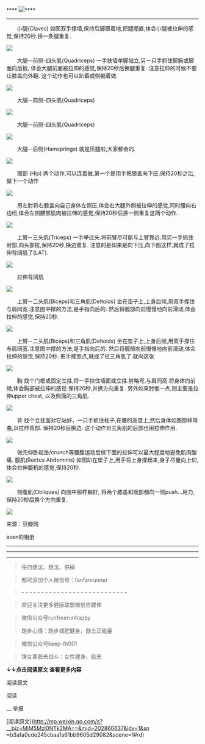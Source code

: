 **** ![](_resources/完整版珍藏！跑步过后拉伸15个动作image0.png)****

********

　　小腿(Claves) 如图双手撑墙,保持后脚跟着地,把腿绷直,体会小腿被拉伸的感觉,保持20秒.换一条腿重复.

![](_resources/完整版珍藏！跑步过后拉伸15个动作image1.jpg)

　　大腿--前侧-四头肌(Quadriceps) 一手扶墙单脚站立,另一只手抓住脚腕或脚面向后扳, 体会大腿前面被拉伸的感觉,保持20秒后换腿重复.
注意拉伸的时候不要让膝盖向外翻. 这个动作也可以趴着或侧躺着做.

![](_resources/完整版珍藏！跑步过后拉伸15个动作image2.jpg)

　　大腿--前侧-四头肌(Quadriceps)

![](_resources/完整版珍藏！跑步过后拉伸15个动作image3.jpg)

　　大腿--前侧-四头肌(Quadriceps)

![](_resources/完整版珍藏！跑步过后拉伸15个动作image4.jpg)

　　大腿--后侧(Hamsprings) 就是压腿啦,大家都会的.

![](_resources/完整版珍藏！跑步过后拉伸15个动作image5.jpg)

　　髋部 (Hip) 两个动作,可以连着做,第一个是用手把膝盖向下压,保持20秒之后,做下一个动作

![](_resources/完整版珍藏！跑步过后拉伸15个动作image6.jpg)

　　用左肘将右膝盖向自己身体左侧压,体会右大腿外侧被拉伸的感觉,同时腰向右边纽,体会左侧腰部肌肉被拉伸的感觉,保持20秒后换一侧重复这两个动作.

![](_resources/完整版珍藏！跑步过后拉伸15个动作image7.jpg)

　　上臂--三头肌(Triceps) 一手举过头.将前臂尽可能与上臂靠近.用另一手抓住肘部,向头部拉,保持20秒,换边重复.
注意的是如果是向下压,向下图这样,就成了拉伸背阔肌了(LAT).

![](_resources/完整版珍藏！跑步过后拉伸15个动作image8.jpg)

　　拉伸背阔肌

![](_resources/完整版珍藏！跑步过后拉伸15个动作image9.jpg)

　　上臂--二头肌(Biceps)和三角肌(Deltoids) 坐在垫子上,上身后倾,用双手撑住与肩同宽.注意图中撑的方法,是手指向后的.
然后将髋部向前慢慢地向前滑动,体会拉伸的感觉,保持20秒.

![](_resources/完整版珍藏！跑步过后拉伸15个动作image10.jpg)

　　上臂--二头肌(Biceps)和三角肌(Deltoids) 坐在垫子上,上身后倾,用双手撑住与肩同宽.注意图中撑的方法,是手指向后的.
然后将髋部向前慢慢地向前滑动,体会拉伸的感觉,保持20秒. 把手撑宽点,就成了拉三角肌了.就向这张

![](_resources/完整版珍藏！跑步过后拉伸15个动作image11.jpg)

　　胸 找个门框或固定立拄,将一手扶住墙面或立拄.肘略弯,与肩同高.将身体向前倾,体会胸部被拉伸的感觉.保持20秒,并换方向重复.
另外如果肘低一点,则主要是拉伸upper chest, 以及侧面的三角肌.

![](_resources/完整版珍藏！跑步过后拉伸15个动作image12.jpg)

　　背 找个立拄面对它站好，一只手抓住柱子,在腰的高度上,然后身体如图那样弯曲,以拉伸背部. 保持20秒后换边. 这个动作对三角肌的后部也用拉伸作用.  

![](_resources/完整版珍藏！跑步过后拉伸15个动作image13.jpg)

　　做完仰卧起坐/crunch等腰腹运动后做下面的拉伸可以最大程度地避免肌肉酸痛. 腹肌(Rectus Abdominis)
如图趴在垫子上,用手将上身撑起来,身子尽量向上仰,体会拉伸腹机的感觉,保持20秒.

![](_resources/完整版珍藏！跑步过后拉伸15个动作image14.jpg)

　　侧腹肌(Obliques) 向图中那样躺好, 将两个膝盖和髋部都向一侧push...用力, 保持20秒后换个方向重复.

![](_resources/完整版珍藏！跑步过后拉伸15个动作image15.jpg)

来源：豆瓣网

aven的相册

****  
****

********

> 任何建议、想法、供稿

>

> 都可添加个人微信号：fanfanrunner

>

> \- - - - - - - - - - - - - - - - - - - - - - - - - - -  

>

> 欢迎关注更多健康联盟微信自媒体

>

>  

>

> 微信公众号runfreerunhappy

>

> 跑步心情：跑步减肥健身，励志正能量

>

>  

>

> 微信公众号keep-fit001

>

> 镁女罩我去战斗：女性健身，励志

  

**↓↓点击阅读原文 查看更多内容**

  

阅读原文

阅读

__ 举报

[阅读原文](http://mp.weixin.qq.com/s?__biz=MjM5MzI0NTk2MA==&mid=202860637&idx=1&sn
=b3afa0cde245cbaa1a61bb9605d29082&scene=1#rd)


